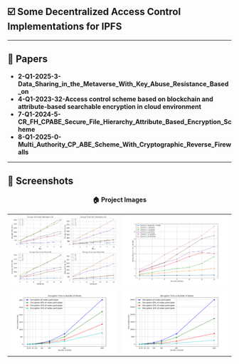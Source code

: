 ## ☑️ Some Decentralized Access Control Implementations for IPFS


---

## 🚀 Papers

- **2-Q1-2025-3-Data_Sharing_in_the_Metaverse_With_Key_Abuse_Resistance_Based_on**
- **4-Q1-2023-32-Access control scheme based on blockchain and attribute-based searchable encryption in cloud environment**
- **7-Q1-2024-5-CR_FH_CPABE_Secure_File_Hierarchy_Attribute_Based_Encryption_Scheme**
- **8-Q1-2025-0-Multi_Authority_CP_ABE_Scheme_With_Cryptographic_Reverse_Firewalls**


---

## 📸 Screenshots

<div align="center">
  <h4>🏠 Project Images</h4>

  <table>
    <tr>
        <td><img src="dataset/combined_four_plots.png" alt="paper 2 implementation" width="300"/></td>
        <td><img src="file_size_benchmarks/encryption_times.png" alt="paper 7 implementation" width="300"/></td>
    </tr>
    <tr>
        <td><img src="encryption_times_ms.png" alt="paper 8 implementation" width="300"/></td>
        <td><img src="decryption_times_ms.png" alt="paper 8 implementation" width="300"/></td>
    </tr>
  </table>
</div>

